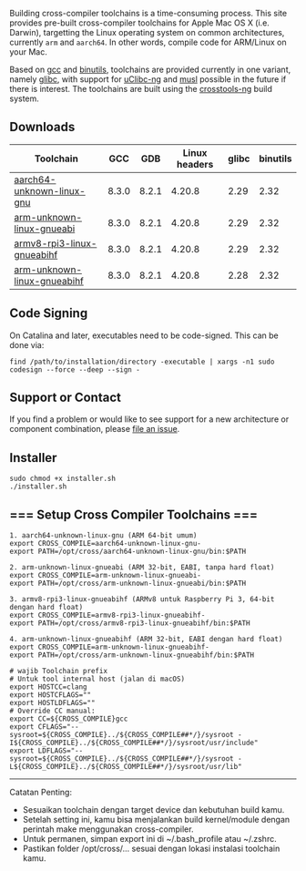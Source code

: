 Building cross-compiler toolchains is a time-consuming process. This site provides pre-built cross-compiler toolchains for Apple Mac OS X (i.e. Darwin), targetting the Linux operating system on common architectures, currently `arm` and `aarch64`. In other words, compile code for ARM/Linux on your Mac.

Based on [gcc](gcc.gnu.org) and [binutils](https://www.gnu.org/software/binutils/), toolchains are provided currently in one variant, namely [glibc](https://www.gnu.org/software/libc/), with support for [uClibc-ng](https://uclibc-ng.org/) and [musl](http://www.musl-libc.org/) possible in the future if there is interest. The toolchains are built using the [crosstools-ng](https://crosstool-ng.github.io/) build system.

## Downloads

| Toolchain | GCC | GDB | Linux headers | glibc | binutils |
|--|--|--|--|--|--|
| [aarch64-unknown-linux-gnu](https://github.com/thinkski/osx-arm-linux-toolchains/releases/download/8.3.0/aarch64-unknown-linux-gnu.tar.xz) | 8.3.0 | 8.2.1 | 4.20.8 | 2.29 | 2.32 |
| [arm-unknown-linux-gnueabi](https://github.com/thinkski/osx-arm-linux-toolchains/releases/download/8.3.0/arm-unknown-linux-gnueabi.tar.xz) | 8.3.0 | 8.2.1 | 4.20.8 | 2.29 | 2.32 |
| [armv8-rpi3-linux-gnueabihf](https://github.com/thinkski/osx-arm-linux-toolchains/releases/download/8.3.0/armv8-rpi3-linux-gnueabihf.tar.xz) | 8.3.0 | 8.2.1 | 4.20.8 | 2.29 | 2.32 |
| [arm-unknown-linux-gnueabihf](https://github.com/thinkski/osx-arm-linux-toolchains/releases/download/8.3.0/arm-unknown-linux-gnueabihf.tar.xz) | 8.3.0 | 8.2.1 | 4.20.8 | 2.28 | 2.32 |

## Code Signing

On Catalina and later, executables need to be code-signed. This can be done via:

    find /path/to/installation/directory -executable | xargs -n1 sudo codesign --force --deep --sign -

## Support or Contact

If you find a problem or would like to see support for a new architecture or component combination, please [file an issue](https://github.com/thinkski/osx-arm-linux-toolchains/issues).

## Installer
```
sudo chmod +x installer.sh
./installer.sh
```

## === Setup Cross Compiler Toolchains ===
```
1. aarch64-unknown-linux-gnu (ARM 64-bit umum)
export CROSS_COMPILE=aarch64-unknown-linux-gnu-
export PATH=/opt/cross/aarch64-unknown-linux-gnu/bin:$PATH

2. arm-unknown-linux-gnueabi (ARM 32-bit, EABI, tanpa hard float)
export CROSS_COMPILE=arm-unknown-linux-gnueabi-
export PATH=/opt/cross/arm-unknown-linux-gnueabi/bin:$PATH

3. armv8-rpi3-linux-gnueabihf (ARMv8 untuk Raspberry Pi 3, 64-bit dengan hard float)
export CROSS_COMPILE=armv8-rpi3-linux-gnueabihf-
export PATH=/opt/cross/armv8-rpi3-linux-gnueabihf/bin:$PATH

4. arm-unknown-linux-gnueabihf (ARM 32-bit, EABI dengan hard float)
export CROSS_COMPILE=arm-unknown-linux-gnueabihf-
export PATH=/opt/cross/arm-unknown-linux-gnueabihf/bin:$PATH

# wajib Toolchain prefix
# Untuk tool internal host (jalan di macOS)
export HOSTCC=clang
export HOSTCFLAGS=""
export HOSTLDFLAGS=""
# Override CC manual:
export CC=${CROSS_COMPILE}gcc
export CFLAGS="--sysroot=${CROSS_COMPILE}../${CROSS_COMPILE##*/}/sysroot -I${CROSS_COMPILE}../${CROSS_COMPILE##*/}/sysroot/usr/include"
export LDFLAGS="--sysroot=${CROSS_COMPILE}../${CROSS_COMPILE##*/}/sysroot -L${CROSS_COMPILE}../${CROSS_COMPILE##*/}/sysroot/usr/lib"

```
--------------------------------------------------------

Catatan Penting:
- Sesuaikan toolchain dengan target device dan kebutuhan build kamu.
- Setelah setting ini, kamu bisa menjalankan build kernel/module dengan perintah make menggunakan cross-compiler.
- Untuk permanen, simpan export ini di ~/.bash_profile atau ~/.zshrc.
- Pastikan folder /opt/cross/... sesuai dengan lokasi instalasi toolchain kamu.
